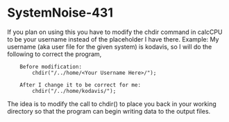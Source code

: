 # SystemNoise-431

If you plan on using this you have to modify the chdir command in calcCPU to be your username instead of the placeholder I have there.
Example:
    My username (aka user file for the given system) is kodavis, so I will do the following to correct the program,

        Before modification:
            chdir("/../home/<Your Username Here>/");

        After I change it to be correct for me:
            chdir("/../home/kodavis/"); 

The idea is to modify the call to chdir() to place you back in your working directory so that the program can begin writing data to the output files.
